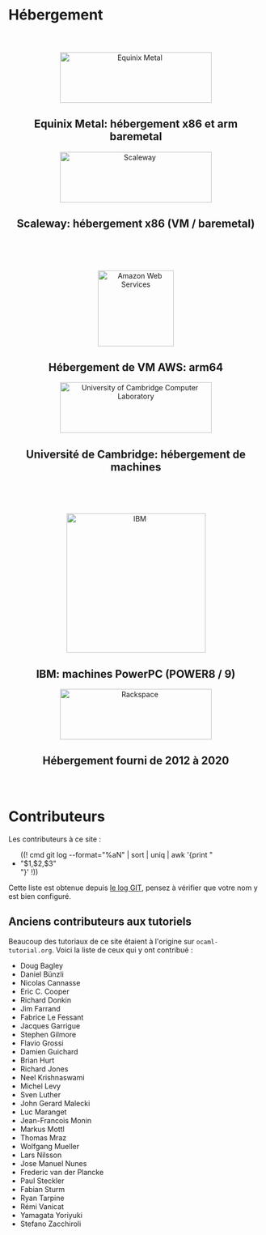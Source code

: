 <!-- ((! set title Contributeurs !)) -->

Hébergement
=======

<div class="container">
  <div style="padding: 24px 0px" class="row">
    <div class="span6">
      <p style="text-align: center;"><img width="300" height="100" src="/img/equinix-metal_440x105.png" alt="Equinix Metal"></p>
      <h2 class="lead"style="text-align: center;">Equinix Metal: hébergement x86 et arm baremetal</h2>
    </div>
    <div class="span6">
      <p style="text-align: center;"><img width="300" height="100" src="/img/scaleway_456x110.png" alt="Scaleway"></p>
      <h2 class="lead"style="text-align: center;">Scaleway: hébergement x86 (VM / baremetal)</h2>
    </div>
  </div>
  <div style="padding: 24px 0px" class="row">
    <div class="span6">
      <p style="text-align: center;"><img width="150" src="/img/aws_300x180.png" alt="Amazon Web Services"></p>
      <h2 class="lead"style="text-align: center;">Hébergement de VM AWS: arm64</h2>
    </div>
    <div class="span6">
      <p style="text-align: center;"><img width="300" height="100" src="/img/uni-of-cam-computer-lab_488x169.png" alt="University of Cambridge Computer Laboratory"></p>
      <h2 class="lead"style="text-align: center;">Université de Cambridge: hébergement de machines</h2>
    </div>
  </div>
  <div style="padding: 24px 0px" class="row">
    <div class="span6">
      <p style="text-align: center;"><img width="275" src="/img/ibm_390x186.jpg" alt="IBM"></p>
      <h2 class="lead"style="text-align: center;">IBM: machines PowerPC (POWER8 / 9)</h2>
    </div>
    <div class="span6">
      <p style="text-align: center;"><img width="300" height="100" src="/img/rackspace_300x109.jpg" alt="Rackspace"></p>
      <h2 class="lead"style="text-align: center;">Hébergement fourni de 2012 à 2020</h2>
    </div>
  </div>
</div>


Contributeurs
=============

Les contributeurs à ce site :
<ul>
((! cmd git log --format="%aN" | sort | uniq | awk '{print "<li>"$1,$2,$3"</li>"}' !))
</ul>

Cette liste est obtenue depuis [le log GIT](https://github.com/ocaml/ocaml.org/commits/master), pensez à vérifier que votre
nom y est bien configuré.

Anciens contributeurs aux tutoriels
-----------------------------------

Beaucoup des tutoriaux de ce site étaient à l'origine sur `ocaml-tutorial.org`.
Voici la liste de ceux qui y ont contribué :

* Doug Bagley
* Daniel Bünzli
* Nicolas Cannasse
* Eric C. Cooper
* Richard Donkin
* Jim Farrand
* Fabrice Le Fessant
* Jacques Garrigue
* Stephen Gilmore
* Flavio Grossi
* Damien Guichard
* Brian Hurt
* Richard Jones
* Neel Krishnaswami
* Michel Levy
* Sven Luther
* John Gerard Malecki
* Luc Maranget
* Jean-Francois Monin
* Markus Mottl
* Thomas Mraz
* Wolfgang Mueller
* Lars Nilsson
* Jose Manuel Nunes
* Frederic van der Plancke
* Paul Steckler
* Fabian Sturm
* Ryan Tarpine
* Rémi Vanicat
* Yamagata Yoriyuki
* Stefano Zacchiroli

